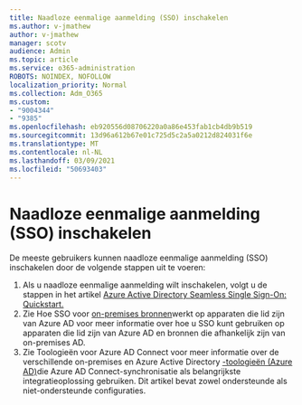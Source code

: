 ```yaml
---
title: Naadloze eenmalige aanmelding (SSO) inschakelen
ms.author: v-jmathew
author: v-jmathew
manager: scotv
audience: Admin
ms.topic: article
ms.service: o365-administration
ROBOTS: NOINDEX, NOFOLLOW
localization_priority: Normal
ms.collection: Adm_O365
ms.custom:
- "9004344"
- "9385"
ms.openlocfilehash: eb920556d08706220a0a86e453fab1cb4db9b519
ms.sourcegitcommit: 13d96a612b67e01c725d5c2a5a0212d824031f6e
ms.translationtype: MT
ms.contentlocale: nl-NL
ms.lasthandoff: 03/09/2021
ms.locfileid: "50693403"
---
```

# <a name="enable-seamless-single-sign-on-sso"></a>Naadloze eenmalige aanmelding (SSO) inschakelen

De meeste gebruikers kunnen naadloze eenmalige aanmelding (SSO) inschakelen door de volgende stappen uit te voeren:

1. Als u naadloze eenmalige aanmelding wilt inschakelen, volgt u de stappen in het artikel [Azure Active Directory Seamless Single Sign-On: Quickstart.](https://docs.microsoft.com/azure/active-directory/hybrid/how-to-connect-sso-quick-start)
2. Zie Hoe SSO voor [on-premises bronnen](https://docs.microsoft.com/azure/active-directory/devices/azuread-join-sso)werkt op apparaten die lid zijn van Azure AD voor meer informatie over hoe u SSO kunt gebruiken op apparaten die lid zijn van Azure AD en bronnen die afhankelijk zijn van on-premises AD.
3. Zie Toologieën voor Azure AD Connect voor meer informatie over de verschillende on-premises en Azure Active Directory [-toologieën (Azure AD)](https://docs.microsoft.com/azure/active-directory/hybrid/plan-connect-topologies)die Azure AD Connect-synchronisatie als belangrijkste integratieoplossing gebruiken. Dit artikel bevat zowel ondersteunde als niet-ondersteunde configuraties.
